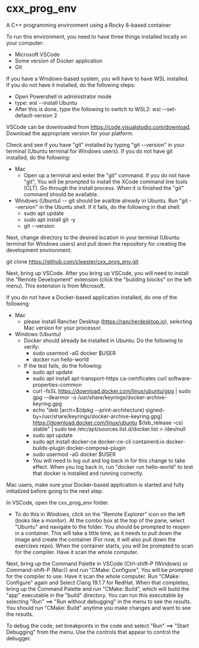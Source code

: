 # cxx_prog_env

A C++ programming environment using a Rocky 8-based container

To run this environment, you need to have three things installed locally on your computer:

* Microsoft VSCode
* Some version of Docker application
* Git

If you have a Windows-based system, you will have to have WSL installed. If you do not have it installed, do the following steps:
* Open Powershell in administrator mode
* type: wsl --install Ubuntu
* After this is done, type the following to switch to WSL2: wsl --set-default-version 2

VSCode can be downloaded from https://code.visualstudio.com/download. Download the appropriate version for your platform.

Check and see if you have "git" installed by typing "git --version" in your terminal (Ubuntu terminal for Windows users). If you do not have git installed, do the following:
* Mac
  * Open up a terminal and enter the "git" command. If you do not have "git", You will be prompted to install the XCode command line tools (CLT). Go through the install process. When it is finished the "git" command should be available.
* Windows (Ubuntu) -- git should be availble already in Ubuntu. Run "git --version" in the Ubuntu shell. If it fails, do the following in that shell:
  * sudo apt update
  * sudo apt install git -y
  * git --version

Next, change directory to the desired location in your terminal (Ubuntu terminal for Windows users) and pull down the repository for creating the development environment:

git clone https://github.com/cleester/cxx_prog_env.git

Next, bring up VSCode. After you bring up VSCode, you will need to install the "Remote Development" extension (click the "building blocks" on the left menu). This extension is from Microsoft.

If you do not have a Docker-based application installed, do one of the following:
* Mac
  * please install Rancher Desktop (https://rancherdesktop.io), selecting Mac version for your processor.
* Windows (Ubuntu)
  * Docker should already be installed in Ubuntu. Do the following to verify:
    * sudo usermod -aG docker $USER
    * docker run hello-world
  * If the test fails, do the following:
    * sudo apt update
    * sudo apt install apt-transport-https ca-certificates curl software-properties-common
    * curl -fsSL https://download.docker.com/linux/ubuntu/gpg | sudo gpg --dearmor -o /usr/share/keyrings/docker-archive-keyring.gpg
    * echo "deb [arch=\$(dpkg --print-architecture) signed-by=/usr/share/keyrings/docker-archive-keyring.gpg] https://download.docker.com/linux/ubuntu $(lsb_release -cs) stable" | sudo tee /etc/apt/sources.list.d/docker.list > /dev/null
    * sudo apt update
    * sudo apt install docker-ce docker-ce-cli containerd.io docker-buildx-plugin docker-compose-plugin
    * sudo usermod -aG docker $USER 
    * You will need to log out and log back in for this change to take effect. When you log back in, run "docker run hello-world" to test that docker is installed and running correctly.

Mac users, make sure your Docker-based application is started and fully initialized before going to the next step.

In VSCode, open the cxx_prog_env folder. 
* To do this in Windows, click on the "Remote Explorer" icon on the left (looks like a monitor). At the combo box at the top of the pane, select "Ubuntu" and navigate to the folder. 
You should be prompted to reopen in a container. This will take a little time, as it needs to pull down the image and create the container (For now, it will also pull down the exercises repo). When the container starts, you will be prompted to scan for the compiler. Have it scan the whole computer.

Next, bring up the Command Palette in VSCode (Ctrl-shift-P (Windows) or Command-shift-P (Mac)) and run "CMake: Configure", You will be prompted for the compiler to use. Have it scan the whole computer. Run "CMake: Configure" again and Select Clang 19.1.7 for RedHat. When that completes, bring up the Command Palette and run "CMake: Build", which will build the "app" executable in the "build" directory. You can run this executable by selecting "Run" ==> "Run without debugging" in the menu to see the results. You should run "CMake: Build" anytime you make changes and want to see the results.

To debug the code, set breakpoints in the code and select "Run" ==> "Start Debugging" from the menu. Use the controls that appear to control the debugger. 

